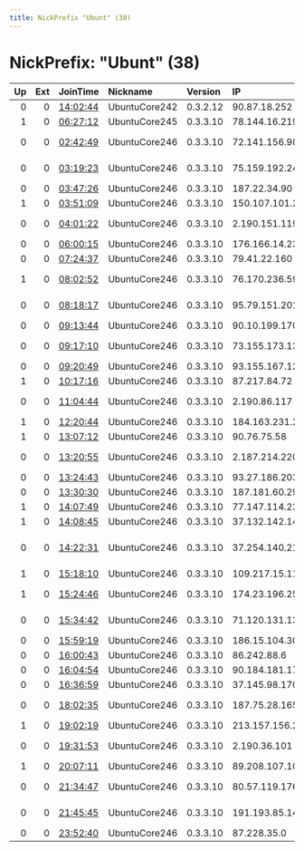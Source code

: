 ```yaml
---
title: NickPrefix "Ubunt" (38)
---
```


# NickPrefix: "Ubunt" (38)

|   Up |   Ext | JoinTime                                                                                            | Nickname      | Version   | IP              | AS                                       | CC   |   ORp |   Dirp | OS    | Contact   |   eFamMembers |
|-----:|------:|:----------------------------------------------------------------------------------------------------|:--------------|:----------|:----------------|:-----------------------------------------|:-----|------:|-------:|:------|:----------|--------------:|
|    0 |     0 | [14:02:44](https://metrics.torproject.org/rs.html#details/94EDC2E5DEE52F46A47F82843162425B63256FCD) | UbuntuCore242 | 0.3.2.12  | 90.87.18.252    | Orange                                   | fr   | 43631 |      0 | Linux | None      |             1 |
|    1 |     0 | [06:27:12](https://metrics.torproject.org/rs.html#details/37884F856BF5E04FFB2EE8FE35A74ACD6E4E2BBF) | UbuntuCore245 | 0.3.3.10  | 78.144.16.219   | TalkTalk                                 | gb   | 40761 |      0 | Linux | None      |             1 |
|    0 |     0 | [02:42:49](https://metrics.torproject.org/rs.html#details/36A2D70C4FA77FD999BFFBF3AFAA3D35DE8B020F) | UbuntuCore246 | 0.3.3.10  | 72.141.156.98   | Rogers Communications Canada Inc.        | ca   | 34833 |      0 | Linux | None      |             1 |
|    0 |     0 | [03:19:23](https://metrics.torproject.org/rs.html#details/496CCB6ABDDF5B051C8CEF54E87B53BC672551FC) | UbuntuCore246 | 0.3.3.10  | 75.159.192.247  | TELUS Communications Inc.                | ca   | 34073 |      0 | Linux | None      |             1 |
|    0 |     0 | [03:47:26](https://metrics.torproject.org/rs.html#details/1F09305B883D8B90BD5E4B826A241D4EF5AB1987) | UbuntuCore246 | 0.3.3.10  | 187.22.34.90    | CLARO S.A.                               | br   | 40479 |      0 | Linux | None      |             1 |
|    1 |     0 | [03:51:09](https://metrics.torproject.org/rs.html#details/3CAC9722D7E00ADF0EE6B5E5DBF0F181DCD26E45) | UbuntuCore246 | 0.3.3.10  | 150.107.101.227 | SpeedOnline.Net.Pvt.Ltd.                 | in   | 34903 |      0 | Linux | None      |             1 |
|    0 |     0 | [04:01:22](https://metrics.torproject.org/rs.html#details/586F6E54CDCF14D2A2A6015456B88B49CE053DE9) | UbuntuCore246 | 0.3.3.10  | 2.190.151.119   | Information Technology Company ITC       | ir   | 41255 |      0 | Linux | None      |             1 |
|    0 |     0 | [06:00:15](https://metrics.torproject.org/rs.html#details/85164E79D26B9560566C7F80E2E38116C2541509) | UbuntuCore246 | 0.3.3.10  | 176.166.14.239  | Bouygues Telecom SA                      | fr   | 41117 |      0 | Linux | None      |             1 |
|    0 |     0 | [07:24:37](https://metrics.torproject.org/rs.html#details/87718F38A44362077FD764571F16C66254231099) | UbuntuCore246 | 0.3.3.10  | 79.41.22.160    | Telecom Italia                           | it   | 36663 |      0 | Linux | None      |             1 |
|    1 |     0 | [08:02:52](https://metrics.torproject.org/rs.html#details/3BED413068E3E9B08B875571062EB002A45DACDD) | UbuntuCore246 | 0.3.3.10  | 76.170.236.59   | Time Warner Cable Internet LLC           | us   | 43423 |      0 | Linux | None      |             1 |
|    0 |     0 | [08:18:17](https://metrics.torproject.org/rs.html#details/AEB8A9D93FDF4C0909572519D9E1AD5F31F3ACDA) | UbuntuCore246 | 0.3.3.10  | 95.79.151.201   | JSC ER-Telecom Holding                   | ru   | 40149 |      0 | Linux | None      |             1 |
|    0 |     0 | [09:13:44](https://metrics.torproject.org/rs.html#details/BDA30603D6D42FC44A5F22EBBC2DEF5336A7FCB5) | UbuntuCore246 | 0.3.3.10  | 90.10.199.170   | Orange                                   | fr   | 34761 |      0 | Linux | None      |             1 |
|    0 |     0 | [09:17:10](https://metrics.torproject.org/rs.html#details/922871DBD7BB98D694DE3ADE761630CE1F9725F4) | UbuntuCore246 | 0.3.3.10  | 73.155.173.13   | Comcast Cable Communications, LLC        | us   | 41293 |      0 | Linux | None      |             1 |
|    0 |     0 | [09:20:49](https://metrics.torproject.org/rs.html#details/0E36DF0EC450CE014B90C0B0AD71BD285D35D448) | UbuntuCore246 | 0.3.3.10  | 93.155.167.121  | Set Service Ltd.                         | bg   | 43823 |      0 | Linux | None      |             1 |
|    1 |     0 | [10:17:16](https://metrics.torproject.org/rs.html#details/F5497107E0435AFD6E8410E0D66DC081B29227AE) | UbuntuCore246 | 0.3.3.10  | 87.217.84.72    | Orange Espagne SA                        | es   | 39013 |      0 | Linux | None      |             1 |
|    0 |     0 | [11:04:44](https://metrics.torproject.org/rs.html#details/F32AA1AD5E234416FF1BE3CDA6064E3CAC9E9EE6) | UbuntuCore246 | 0.3.3.10  | 2.190.86.117    | Information Technology Company ITC       | ir   | 35949 |      0 | Linux | None      |             1 |
|    1 |     0 | [12:20:44](https://metrics.torproject.org/rs.html#details/A731DBB5ACB18E3797C63B6FF31C135AB406BEBE) | UbuntuCore246 | 0.3.3.10  | 184.163.231.225 | Videotron Telecom Ltee                   | ca   | 44337 |      0 | Linux | None      |             1 |
|    1 |     0 | [13:07:12](https://metrics.torproject.org/rs.html#details/1D566447916283119A2817C83CFF256FB886748B) | UbuntuCore246 | 0.3.3.10  | 90.76.75.58     | Orange                                   | fr   | 43355 |      0 | Linux | None      |             1 |
|    0 |     0 | [13:20:55](https://metrics.torproject.org/rs.html#details/88DF5A5234B2198BA6730EAE0F0B8D6AB2D7C73C) | UbuntuCore246 | 0.3.3.10  | 2.187.214.220   | Telecommunication Infrastructure Company | ir   | 44591 |      0 | Linux | None      |             1 |
|    0 |     0 | [13:24:43](https://metrics.torproject.org/rs.html#details/A2F9337EA55500A678EBB0AB54790379DB1B0AC6) | UbuntuCore246 | 0.3.3.10  | 93.27.186.203   | SFR SA                                   | fr   | 36021 |      0 | Linux | None      |             1 |
|    0 |     0 | [13:30:30](https://metrics.torproject.org/rs.html#details/2E1B4E704FA7B691DAD866AA9A131AF15410A0D7) | UbuntuCore246 | 0.3.3.10  | 187.181.60.29   | CLARO S.A.                               | br   | 45749 |      0 | Linux | None      |             1 |
|    1 |     0 | [14:07:49](https://metrics.torproject.org/rs.html#details/11B6727E38D249C83E20EEB0647BAD4FACECBEB6) | UbuntuCore246 | 0.3.3.10  | 77.147.114.238  | SFR SA                                   | fr   | 35675 |      0 | Linux | None      |             1 |
|    1 |     0 | [14:08:45](https://metrics.torproject.org/rs.html#details/E4DE6C398D3B51F7FDBD167956A06F4DC940C69F) | UbuntuCore246 | 0.3.3.10  | 37.132.142.145  | Orange Espagne SA                        | es   | 41719 |      0 | Linux | None      |             1 |
|    0 |     0 | [14:22:31](https://metrics.torproject.org/rs.html#details/F149D73AFBABEB2132EA01CE763A61F8FB12FAD7) | UbuntuCore246 | 0.3.3.10  | 37.254.140.215  | Esfahan Telecommunication Company P.J.S  | ir   | 46527 |      0 | Linux | None      |             1 |
|    1 |     0 | [15:18:10](https://metrics.torproject.org/rs.html#details/910F107F9A9E49021CBF53C560469F22F51B7AEC) | UbuntuCore246 | 0.3.3.10  | 109.217.15.117  | Orange                                   | fr   | 46201 |      0 | Linux | None      |             1 |
|    1 |     0 | [15:24:46](https://metrics.torproject.org/rs.html#details/3D9AAFB877BA84E544F7677A48CB66CF5F8C004A) | UbuntuCore246 | 0.3.3.10  | 174.23.196.255  | Qwest Communications Company, LLC        | us   | 39359 |      0 | Linux | None      |             1 |
|    0 |     0 | [15:34:42](https://metrics.torproject.org/rs.html#details/07FAF30FC6DB15D4D5FA8188AEB016F8B90E80AF) | UbuntuCore246 | 0.3.3.10  | 71.120.131.13   | MCI Communications Services, Inc. d/b/a  | us   | 41609 |      0 | Linux | None      |             1 |
|    0 |     0 | [15:59:19](https://metrics.torproject.org/rs.html#details/66B5B7EC2556317D8E34E55ACE7A16F3979F58D8) | UbuntuCore246 | 0.3.3.10  | 186.15.104.30   | Cable Tica                               | cr   | 36563 |      0 | Linux | None      |             1 |
|    0 |     0 | [16:00:43](https://metrics.torproject.org/rs.html#details/3CECD7057C0645A7D4CB229DC73C7E617B6647CC) | UbuntuCore246 | 0.3.3.10  | 86.242.88.6     | Orange                                   | fr   | 33697 |      0 | Linux | None      |             1 |
|    0 |     0 | [16:04:54](https://metrics.torproject.org/rs.html#details/E40B7548736479B007B46DD8C5EADE9F4A59D0DE) | UbuntuCore246 | 0.3.3.10  | 90.184.181.173  | Tele Danmark                             | dk   | 40165 |      0 | Linux | None      |             1 |
|    0 |     0 | [16:36:59](https://metrics.torproject.org/rs.html#details/B5174EAA71708ACB38B12618DDAB06678F7F2019) | UbuntuCore246 | 0.3.3.10  | 37.145.98.170   | VimpelCom                                | ru   | 32933 |      0 | Linux | None      |             1 |
|    0 |     0 | [18:02:35](https://metrics.torproject.org/rs.html#details/90CC7087BDAB6203BF53C46BDAD274D406522464) | UbuntuCore246 | 0.3.3.10  | 187.75.28.165   | TELEFu00D4NICA BRASIL S.A                | br   | 44575 |      0 | Linux | None      |             1 |
|    1 |     0 | [19:02:19](https://metrics.torproject.org/rs.html#details/4A94E74EAC4E2831EC925C50998204668D2571AC) | UbuntuCore246 | 0.3.3.10  | 213.157.156.217 | A1 Telekom Austria AG                    | at   | 38843 |      0 | Linux | None      |             1 |
|    0 |     0 | [19:31:53](https://metrics.torproject.org/rs.html#details/30A5C3CBC3AA31328C9C23BD2B47A68668B77039) | UbuntuCore246 | 0.3.3.10  | 2.190.36.101    | Information Technology Company ITC       | ir   | 35865 |      0 | Linux | None      |             1 |
|    1 |     0 | [20:07:11](https://metrics.torproject.org/rs.html#details/A4124A35D37FF915A7CD6FAD85DDDFEB8CB01C99) | UbuntuCore246 | 0.3.3.10  | 89.208.107.101  | Psk-set LLC                              | ru   | 39075 |      0 | Linux | None      |             1 |
|    0 |     0 | [21:34:47](https://metrics.torproject.org/rs.html#details/11C28472C911A4C408B0397EAECB0EA7ACAB6B2A) | UbuntuCore246 | 0.3.3.10  | 80.57.119.176   | Liberty Global Operations B.V.           | nl   | 32805 |      0 | Linux | None      |             1 |
|    0 |     0 | [21:45:45](https://metrics.torproject.org/rs.html#details/A3843796287BE7226CA0278EBE7191C004AC9B55) | UbuntuCore246 | 0.3.3.10  | 191.193.85.141  | TELEFu00D4NICA BRASIL S.A                | br   | 34491 |      0 | Linux | None      |             1 |
|    0 |     0 | [23:52:40](https://metrics.torproject.org/rs.html#details/53B4B2CAD0D1B972AEA10257EBF3AFCC896E8876) | UbuntuCore246 | 0.3.3.10  | 87.228.35.0     | LLC Multiscan                            | ru   | 42805 |      0 | Linux | None      |             1 |
